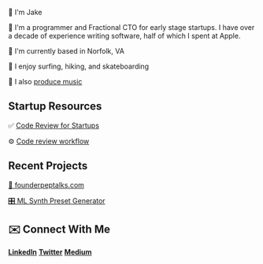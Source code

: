 👋 I'm Jake

🤖 I'm a programmer and Fractional CTO for early stage startups. I have over a decade of experience writing software, half of which I spent at Apple.

📍 I'm currently based in Norfolk, VA

🌊 I enjoy surfing, hiking, and skateboarding

🎹 I also [produce music](http://linktr.ee/prophi.see)

## Startup Resources

✅ [Code Review for Startups](https://www.notion.so/Code-Review-for-Startups-1087b5b0eb804efa88bc34aa934ed211?pvs=21) 

⚙️ [Code review workflow](https://www.notion.so/Code-review-workflow-4a5ab49f5ab547c894423101934a9c8b?pvs=21) 

## Recent Projects

[🚨 founderpeptalks.com](http://founderpeptalks.com)

[🎛️ ML Synth Preset Generator](https://github.com/jakespracher/ml-synth-preset-generator)


## ✉️ Connect With Me
[**LinkedIn**](http://linkedin.com/in/jakespracher/) [**Twitter**](http://twitter.com/jakespracher) [**Medium**](https://medium.com/@jakespracher)


<!--
**jakespracher/Jakespracher** is a ✨ _special_ ✨ repository because its `README.md` (this file) appears on your GitHub profile.

Here are some ideas to get you started:

- 🔭 I’m currently working on ...
- 🌱 I’m currently learning ...
- 👯 I’m looking to collaborate on ...
- 🤔 I’m looking for help with ...
- 💬 Ask me about ...
- 📫 How to reach me: ...
- 😄 Pronouns: ...
- ⚡ Fun fact: ...
-->
